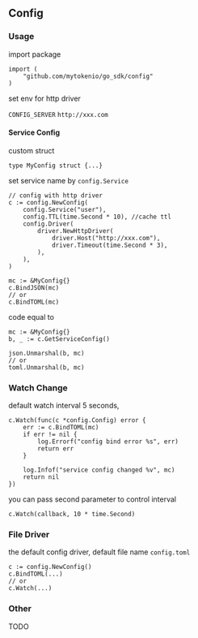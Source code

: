 ## Config

### Usage

import package

```
import (
    "github.com/mytokenio/go_sdk/config"
)
```

set env for http driver

`CONFIG_SERVER`  `http://xxx.com` 

#### Service Config

custom struct 

```
type MyConfig struct {...}
```


set service name by `config.Service`
```
// config with http driver
c := config.NewConfig(
    config.Service("user"),
    config.TTL(time.Second * 10), //cache ttl
    config.Driver(
        driver.NewHttpDriver(
            driver.Host("http://xxx.com"),
            driver.Timeout(time.Second * 3),
        ),
    ),
)
```

```
mc := &MyConfig{}
c.BindJSON(mc)
// or
c.BindTOML(mc)
```

code equal to
```
mc := &MyConfig{}
b, _ := c.GetServiceConfig()

json.Unmarshal(b, mc)
// or
toml.Unmarshal(b, mc)
```


### Watch Change

default watch interval 5 seconds,
```
c.Watch(func(c *config.Config) error {
    err := c.BindTOML(mc)
    if err != nil {
        log.Errorf("config bind error %s", err)
        return err
    }

    log.Infof("service config changed %v", mc)
    return nil
})
```

you can pass second parameter to control interval

`c.Watch(callback, 10 * time.Second)`


### File Driver

the default config driver, default file name `config.toml`
```
c := config.NewConfig()
c.BindTOML(...)
// or
c.Watch(...)
```

### Other

TODO



